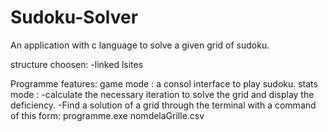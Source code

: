 # Sudoku-Solver
An  application with c language to solve a given grid of sudoku.

structure choosen:
	-linked lsites

Programme features:
	game mode : a consol interface to play sudoku.
	stats mode : 
        -calculate the necessary iteration to solve the grid and display the deficiency.
	    -Find a solution of a grid through the terminal with a command of this form:
		    programme.exe	nomdelaGrille.csv

